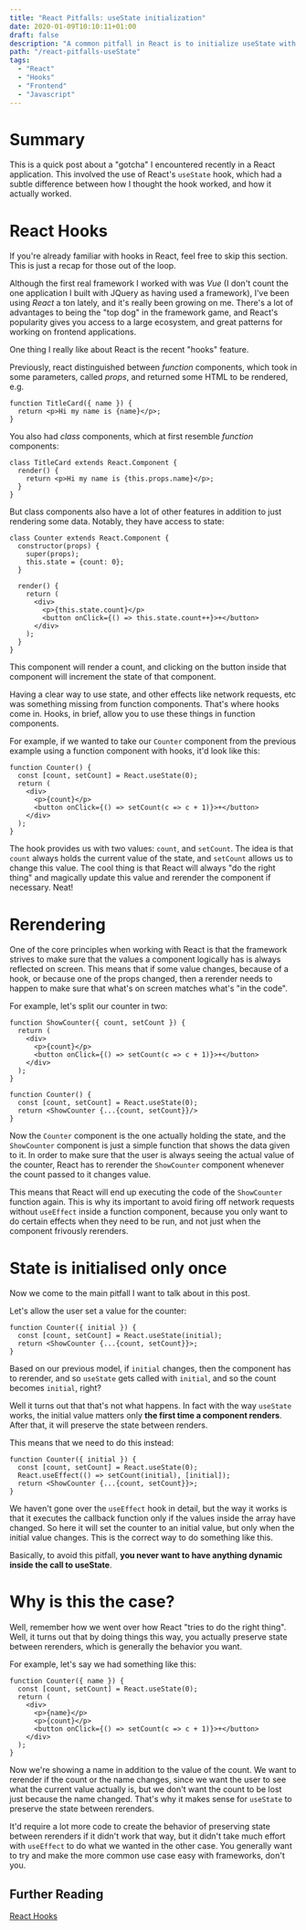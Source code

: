 ```yaml
---
title: "React Pitfalls: useState initialization"
date: 2020-01-09T10:10:11+01:00
draft: false
description: "A common pitfall in React is to initialize useState with a dynamic value, this leads to a bunch of weird bugs"
path: "/react-pitfalls-useState"
tags:
  - "React"
  - "Hooks"
  - "Frontend"
  - "Javascript"
---
```


# Summary

This is a quick post about a "gotcha" I encountered recently in a React application.
This involved the use of React's `useState` hook, which had a subtle difference
between how I thought the hook worked, and how it actually worked.

# React Hooks

If you're already familiar with hooks in React, feel free to skip this section. This
is just a recap for those out of the loop.

Although the first real framework I worked with was _Vue_ (I don't count the one application
I built with JQuery as having used a framework), I've been using _React_ a ton lately, and
it's really been growing on me. There's a lot of advantages to being the "top dog" in the
framework game, and React's popularity gives you access to a large ecosystem, and great
patterns for working on frontend applications.

One thing I really like about React is the recent "hooks" feature.

Previously, react distinguished between _function_ components, which took in some parameters,
called _props_, and returned some HTML to be rendered, e.g.

```
function TitleCard({ name }) {
  return <p>Hi my name is {name}</p>;
}
```

You also had _class_ components, which at first resemble _function_ components:

```
class TitleCard extends React.Component {
  render() {
    return <p>Hi my name is {this.props.name}</p>;
  }
}
```

But class components also have a lot of other features in addition to just rendering some data.
Notably, they have access to state:

```
class Counter extends React.Component {
  constructor(props) {
    super(props);
    this.state = {count: 0};
  }

  render() {
    return (
      <div>
        <p>{this.state.count}</p>
        <button onClick={() => this.state.count++}>+</button>
      </div>
    );
  }
}
```

This component will render a count, and clicking on the button inside that component will increment
the state of that component.

Having a clear way to use state, and other effects like network requests, etc was something missing
from function components. That's where hooks come in. Hooks, in brief, allow you to use
these things in function components.

For example, if we wanted to take our `Counter` component from the previous example
using a function component with hooks, it'd look like this:

```
function Counter() {
  const [count, setCount] = React.useState(0);
  return (
    <div>
      <p>{count}</p>
      <button onClick={() => setCount(c => c + 1)}>+</button>
    </div>
  );
}
```

The hook provides us with two values: `count`, and `setCount`. The idea is that
`count` always holds the current value of the state, and `setCount` allows us to change
this value. The cool thing is that React will always "do the right thing" and magically
update this value and rerender the component if necessary. Neat!

# Rerendering

One of the core principles when working with React is that the framework strives
to make sure that the values a component logically has is always reflected on screen.
This means that if some value changes, because of a hook, or because one of the props changed,
then a rerender needs to happen to make sure that what's on screen matches what's "in the code".

For example, let's split our counter in two:

```
function ShowCounter({ count, setCount }) {
  return (
    <div>
      <p>{count}</p>
      <button onClick={() => setCount(c => c + 1)}>+</button>
    </div>
  );
}

function Counter() {
  const [count, setCount] = React.useState(0);
  return <ShowCounter {...{count, setCount}}/>
}
```

Now the `Counter` component is the one actually holding the state, and the `ShowCounter` component
is just a simple function that shows the data given to it. In order to make sure that the user is
always seeing the actual value of the counter, React has to rerender the `ShowCounter` component
whenever the count passed to it changes value.

This means that React will end up executing the code of the `ShowCounter` function again. This
is why its important to avoid firing off network requests without `useEffect` inside
a function component, because you only want to do certain effects when they need to be run,
and not just when the component frivously rerenders.

# State is initialised only once

Now we come to the main pitfall I want to talk about in this post.

Let's allow the user set a value for the counter:

```
function Counter({ initial }) {
  const [count, setCount] = React.useState(initial);
  return <ShowCounter {...{count, setCount}}>;
}
```

Based on our previous model, if `initial` changes, then the component has to rerender,
and so `useState` gets called with `initial`, and so the count becomes `initial`, right?

Well it turns out that that's not what happens. In fact with the way `useState` works,
the initial value matters only **the first time a component renders**. After that, it will
preserve the state between renders.

This means that we need to do this instead:

```
function Counter({ initial }) {
  const [count, setCount] = React.useState(0);
  React.useEffect(() => setCount(initial), [initial]);
  return <ShowCounter {...{count, setCount}}>;
}
```

We haven't gone over the `useEffect` hook in detail, but the way it works is that it executes
the callback function only if the values inside the array have changed. So here it will set the counter
to an initial value, but only when the initial value changes. This is the correct way to do
something like this.

Basically, to avoid this pitfall, **you never want to have anything dynamic inside the call to useState**.

# Why is this the case?

Well, remember how we went over how React "tries to do the right thing". Well, it turns out that
by doing things this way, you actually preserve state between rerenders, which is generally the behavior you want.

For example, let's say we had something like this:

```
function Counter({ name }) {
  const [count, setCount] = React.useState(0);
  return (
    <div>
      <p>{name}</p>
      <p>{count}</p>
      <button onClick={() => setCount(c => c + 1)}>+</button>
    </div>
  );
}
```

Now we're showing a name in addition to the value of the count. We want to rerender if the count or the name
changes, since we want the user to see what the current value actually is, but we don't want the count to be
lost just because the name changed. That's why it makes sense for `useState` to preserve the
state between rerenders.

It'd require a lot more code to create the behavior of preserving state between rerenders if
it didn't work that way, but it didn't take much effort with `useEffect` to do what we wanted
in the other case. You generally want to try and make the more common use case easy
with frameworks, don't you.

## Further Reading

[React Hooks](https://reactjs.org/docs/hooks-intro.html)

